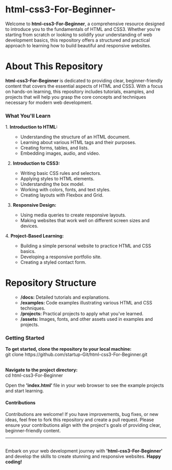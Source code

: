# html-css3-For-Beginner-
Welcome to <b>html-css3-For-Beginner</b>, a comprehensive resource designed to introduce you to the fundamentals of HTML and CSS3. Whether you're starting from scratch or looking to solidify your understanding of web development basics, this repository offers a structured and practical approach to learning how to build beautiful and responsive websites.

# About This Repository
<b> html-css3-For-Beginner </b> is dedicated to providing clear, beginner-friendly content that covers the essential aspects of HTML and CSS3. With a focus on hands-on learning, this repository includes tutorials, examples, and projects that will help you grasp the core concepts and techniques necessary for modern web development.

<h3>What You'll Learn</h3>
1. <b> Introduction to HTML:</b>
<ul>
  <ul>
    <li>
        Understanding the structure of an HTML document.
    </li>
    <li>
      Learning about various HTML tags and their purposes.
    </li>
    <li>
      Creating forms, tables, and lists.
    </li>
    <li>
        Embedding images, audio, and video.
    </li>
  </ul>
</ul>


2. <b> Introduction to CSS3:</b>
<ul>
   <ul>
      <li>
       Writing basic CSS rules and selectors.
    </li>
    <li>
     Applying styles to HTML elements.
    </li>
    <li>
      Understanding the box model.
    </li>
    <li>
       Working with colors, fonts, and text styles.
    </li>
    <li>
      Creating layouts with Flexbox and Grid.
    </li>

   </ul>
</ul>

3. <b> Responsive Design:</b>
<ul>
<ul>
  <li>
    Using media queries to create responsive layouts.
  </li>
  <li>
    Making websites that work well on different screen sizes and devices.
  </li>
</ul>
</ul>
4. <b> Project-Based Learning:</b>
<ul>
<ul>
  <li>
    Building a simple personal website to practice HTML and CSS basics.
  </li>
  <li>
    Developing a responsive portfolio site.
  </li>
  <li>
    Creating a styled contact form.
  </li>
</ul>
</ul>


# Repository Structure
<ul>
<ul>
  <li>
    <b>/docs:</b> Detailed tutorials and explanations.
  </li>
  <li>
    <b>/examples: </b> Code examples illustrating various HTML and CSS techniques.
  </li>
  <li>
    <b>/projects: </b> Practical projects to apply what you've learned.
  </li>
  <li>
    <b>/assets: </b> Images, fonts, and other assets used in examples and projects.
  </li>
</ul>
</ul>


<h3>
  Getting Started
</h3>
<b>
  To get started, clone the repository to your local machine:
</b>
<br>
 git clone https://github.com/startup-Git/html-css3-For-Beginner.git
<br>
<br>
<p>
<b>Navigate to the project directory:</b>
<br>
cd html-css3-For-Beginner <br>

  Open the <b> 'index.html' </b> file in your web browser to see the example projects and start learning.
</p>

<h4>
  Contributions
</h4>
<p>
  Contributions are welcome! If you have improvements, bug fixes, or new ideas, feel free to fork this repository and create a pull request. Please ensure your contributions align with the project's goals of providing clear, beginner-friendly content.
</p>
<hr>
<br>
Embark on your web development journey with <b>'html-css3-For-Beginner'</b> and develop the skills to create stunning and responsive websites. <b>Happy coding!</b>
